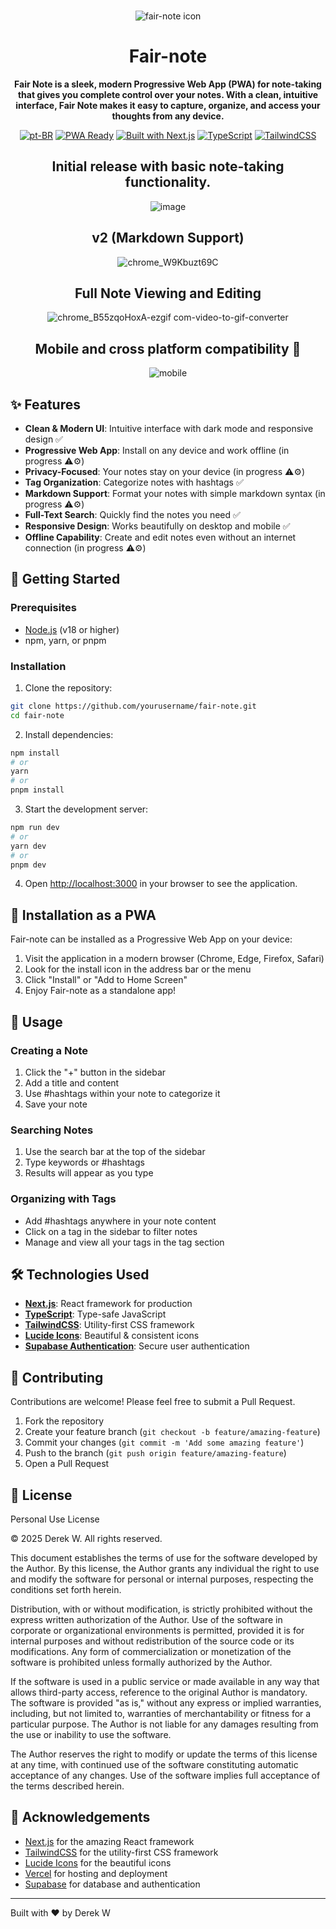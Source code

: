 <br>

<div align="center">

![fair-note icon](https://github.com/user-attachments/assets/f166da3d-eb83-4322-9f47-4cd136df8fea)

  <h1 align="center">Fair-note</h1>

  <p align="center">
    <strong>Fair Note is a sleek, modern Progressive Web App (PWA) for note-taking that gives you complete control over your notes. With a clean, intuitive interface, Fair Note makes it easy to capture, organize, and access your thoughts from any device.</strong>
  </p>

[![pt-BR](https://img.shields.io/badge/lang-pt--BR-green.svg)](./docs/README.pt-BR.md)
[![PWA Ready](https://img.shields.io/badge/PWA-Ready-blue.svg)](https://developer.mozilla.org/en-US/docs/Web/Progressive_web_apps)
[![Built with Next.js](https://img.shields.io/badge/Built%20with-Next.js-black)](https://nextjs.org)
[![TypeScript](https://img.shields.io/badge/TypeScript-007ACC?logo=typescript&logoColor=white)](https://www.typescriptlang.org/)
[![TailwindCSS](https://img.shields.io/badge/Tailwind%20CSS-38B2AC?logo=tailwind-css&logoColor=white)](https://tailwindcss.com/)
## Initial release with basic note-taking functionality.
![image](https://github.com/user-attachments/assets/a12fee94-7c60-4fae-abf2-ab24d7112656)
## v2 (Markdown Support)
![chrome_W9Kbuzt69C](https://github.com/user-attachments/assets/91ddb711-ab28-46b4-9b63-9865cc0db536)
## Full Note Viewing and Editing
![chrome_B55zqoHoxA-ezgif com-video-to-gif-converter](https://github.com/user-attachments/assets/509781b6-2b1e-4cf1-846b-0b511a4392a4)
## Mobile and cross platform compatibility 🐧
![mobile](https://github.com/user-attachments/assets/6a43b897-995f-47a9-8632-1543473a4fce)







</div>

## ✨ Features

- **Clean & Modern UI**: Intuitive interface with dark mode and responsive design ✅
- **Progressive Web App**: Install on any device and work offline (in progress ⚠️⚙️)
- **Privacy-Focused**: Your notes stay on your device (in progress ⚠️⚙️)
- **Tag Organization**: Categorize notes with hashtags ✅
- **Markdown Support**: Format your notes with simple markdown syntax (in progress ⚠️⚙️)
- **Full-Text Search**: Quickly find the notes you need ✅
- **Responsive Design**: Works beautifully on desktop and mobile ✅
- **Offline Capability**: Create and edit notes even without an internet connection (in progress ⚠️⚙️)

## 🚀 Getting Started

### Prerequisites

- [Node.js](https://nodejs.org/) (v18 or higher)
- npm, yarn, or pnpm

### Installation

1. Clone the repository:

```bash
git clone https://github.com/yourusername/fair-note.git
cd fair-note
```

2. Install dependencies:

```bash
npm install
# or
yarn
# or
pnpm install
```

3. Start the development server:

```bash
npm run dev
# or
yarn dev
# or
pnpm dev
```

4. Open [http://localhost:3000](http://localhost:3000) in your browser to see the application.

## 📱 Installation as a PWA

Fair-note can be installed as a Progressive Web App on your device:

1. Visit the application in a modern browser (Chrome, Edge, Firefox, Safari)
2. Look for the install icon in the address bar or the menu
3. Click "Install" or "Add to Home Screen"
4. Enjoy Fair-note as a standalone app!

## 🌟 Usage

### Creating a Note

1. Click the "+" button in the sidebar
2. Add a title and content
3. Use #hashtags within your note to categorize it
4. Save your note

### Searching Notes

1. Use the search bar at the top of the sidebar
2. Type keywords or #hashtags
3. Results will appear as you type

### Organizing with Tags

- Add #hashtags anywhere in your note content
- Click on a tag in the sidebar to filter notes
- Manage and view all your tags in the tag section

## 🛠️ Technologies Used

- **[Next.js](https://nextjs.org/)**: React framework for production
- **[TypeScript](https://www.typescriptlang.org/)**: Type-safe JavaScript
- **[TailwindCSS](https://tailwindcss.com/)**: Utility-first CSS framework
- **[Lucide Icons](https://lucide.dev/)**: Beautiful & consistent icons
- **[Supabase Authentication](https://supabase.com)**: Secure user authentication

## 🤝 Contributing

Contributions are welcome! Please feel free to submit a Pull Request.

1. Fork the repository
2. Create your feature branch (`git checkout -b feature/amazing-feature`)
3. Commit your changes (`git commit -m 'Add some amazing feature'`)
4. Push to the branch (`git push origin feature/amazing-feature`)
5. Open a Pull Request

## 📄 License

Personal Use License

© 2025 Derek W. All rights reserved.

This document establishes the terms of use for the software developed by the Author. By this license, the Author grants any individual the right to use and modify the software for personal or internal purposes, respecting the conditions set forth herein.

Distribution, with or without modification, is strictly prohibited without the express written authorization of the Author. Use of the software in corporate or organizational environments is permitted, provided it is for internal purposes and without redistribution of the source code or its modifications. Any form of commercialization or monetization of the software is prohibited unless formally authorized by the Author.

If the software is used in a public service or made available in any way that allows third-party access, reference to the original Author is mandatory. The software is provided "as is," without any express or implied warranties, including, but not limited to, warranties of merchantability or fitness for a particular purpose. The Author is not liable for any damages resulting from the use or inability to use the software.

The Author reserves the right to modify or update the terms of this license at any time, with continued use of the software constituting automatic acceptance of any changes. Use of the software implies full acceptance of the terms described herein.

## 🙏 Acknowledgements

- [Next.js](https://nextjs.org/) for the amazing React framework
- [TailwindCSS](https://tailwindcss.com/) for the utility-first CSS framework
- [Lucide Icons](https://lucide.dev/) for the beautiful icons
- [Vercel](https://vercel.com/) for hosting and deployment
- [Supabase](https://supabase.com) for database and authentication

---

Built with ❤️ by Derek W
